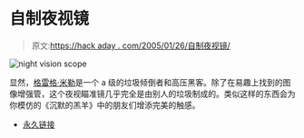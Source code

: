 # 自制夜视镜

> 原文:[https://hack aday . com/2005/01/26/自制夜视镜/](https://hackaday.com/2005/01/26/homemade-night-vision-scope/)

![night vision scope](../Images/ecc3f7a71d8a7726266badb96921166c.png)

显然，[格雷格·米勒](http://www.angelfire.com/80s/sixmhz/index.html)是一个 a 级的垃圾倾倒者和高压黑客。除了在易趣上找到的图像增强管，这个夜视瞄准镜几乎完全是由别人的垃圾制成的。类似这样的东西会为你模仿的《沉默的羔羊》中的朋友们增添完美的触感。

*   [永久链接](http://www.angelfire.com/80s/sixmhz/infrared.html)